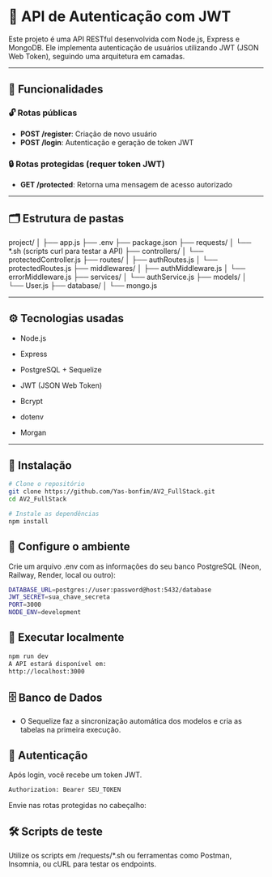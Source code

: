 # 🔐 API de Autenticação com JWT

Este projeto é uma API RESTful desenvolvida com Node.js, Express e MongoDB. Ele implementa autenticação de usuários utilizando JWT (JSON Web Token), seguindo uma arquitetura em camadas.

---

## 📌 Funcionalidades

### 🔓 Rotas públicas

- **POST /register**: Criação de novo usuário
- **POST /login**: Autenticação e geração de token JWT

### 🔒 Rotas protegidas (requer token JWT)

- **GET /protected**: Retorna uma mensagem de acesso autorizado

---

## 🗂️ Estrutura de pastas

project/ 
│ 
├── app.js 
├── .env 
├── package.json 
├── requests/ 
│ └── *.sh (scripts curl para testar a API) 
├── controllers/ 
│ └── protectedController.js 
├── routes/ 
│ ├── authRoutes.js 
│ └── protectedRoutes.js 
├── middlewares/ 
│ ├── authMiddleware.js 
│ └── errorMiddleware.js 
├── services/ 
│ └── authService.js 
├── models/ 
│ └── User.js 
├── database/ 
│ └── mongo.js 



---

## ⚙️ Tecnologias usadas

- Node.js

- Express

- PostgreSQL + Sequelize

- JWT (JSON Web Token)

- Bcrypt

- dotenv

- Morgan
---

## 🔧 Instalação

```bash
# Clone o repositório
git clone https://github.com/Yas-bonfim/AV2_FullStack.git
cd AV2_FullStack

# Instale as dependências
npm install
```

## 🔗 Configure o ambiente
Crie um arquivo .env com as informações do seu banco PostgreSQL (Neon, Railway, Render, local ou outro):
```bash
DATABASE_URL=postgres://user:password@host:5432/database
JWT_SECRET=sua_chave_secreta
PORT=3000
NODE_ENV=development

```
## 🚀 Executar localmente
```bash
npm run dev
A API estará disponível em:
http://localhost:3000

```

## 🗄️ Banco de Dados
- O Sequelize faz a sincronização automática dos modelos e cria as tabelas na primeira execução.

## 🔑 Autenticação
Após login, você recebe um token JWT.
```bash
Authorization: Bearer SEU_TOKEN
```

Envie nas rotas protegidas no cabeçalho:

## 🛠️ Scripts de teste
Utilize os scripts em /requests/*.sh ou ferramentas como Postman, Insomnia, ou cURL para testar os endpoints.


